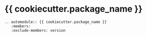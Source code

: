 # {{ cookiecutter.package_name }}

```{eval-rst}
.. automodule:: {{ cookiecutter.package_name }}
   :members:
   :exclude-members: version
```